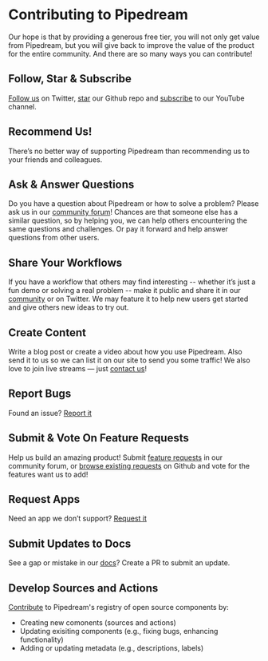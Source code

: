 # Contributing to Pipedream

Our hope is that by providing a generous free tier, you will not only get value from Pipedream, but you will give back to improve the value of the product for the entire community. And there are so many ways you can contribute!

## Follow, Star & Subscribe
[Follow us](https://twitter.com/pipedream) on Twitter, [star](https://github.com/PipedreamHQ/pipedream) our Github repo and [subscribe](https://www.youtube.com/pipedreamhq) to our YouTube channel.

## Recommend Us!
There’s no better way of supporting Pipedream than recommending us to your friends and colleagues.

## Ask & Answer Questions
Do you have a question about Pipedream or how to solve a problem? Please ask us in our [community forum](https://pipedream.com/community)! Chances are that someone else has a similar question, so by helping you, we can help others encountering the same questions and challenges. Or pay it forward and help answer questions from other users.

## Share Your Workflows
If you have a workflow that others may find interesting -- whether it’s just a fun demo or solving a real problem -- make it public and share it in our [community](https://pipedream.com/community/c/show-tell/8) or on Twitter. We may feature it to help new users get started and give others new ideas to try out.

## Create Content
Write a blog post or create a video about how you use Pipedream. Also send it to us so we can list it on our site to send you some traffic! We also love to join live streams — just [contact us](https://pipedream.com/support/)!

## Report Bugs

Found an issue? [Report it](https://pipedream.com/community/c/bugs/9)

## Submit & Vote On Feature Requests

Help us build an amazing product! Submit [feature requests](https://pipedream.com/community/c/feature-requests/7) in our community forum, or [browse existing requests](https://github.com/PipedreamHQ/pipedream/issues) on Github and vote for the features want us to add!

## Request Apps
Need an app we don’t support? [Request it](https://github.com/PipedreamHQ/pipedream/issues/new?assignees=&labels=app%2C+enhancement&template=app---service-integration.md&title=[APP])

## Submit Updates to Docs
See a gap or mistake in our [docs](https://github.com/PipedreamHQ/pipedream/tree/master/docs)? Create a PR to submit an update.

## Develop Sources and Actions

[Contribute](COMPONENT-GUIDELINES.md) to Pipedream's registry of open source components  by:

- Creating new comonents (sources and actions)
- Updating exisiting components (e.g., fixing bugs, enhancing functionality)
- Adding or updating metadata (e.g., descriptions, labels)
